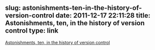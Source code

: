 slug: astonishments-ten-in-the-history-of-version-control
date: 2011-12-17 22:11:28
title: Astonishments, ten, in the history of version control
type: link
---

[Astonishments, ten, in the history of version control](http://www.flourish.org/blog/?p=397)
